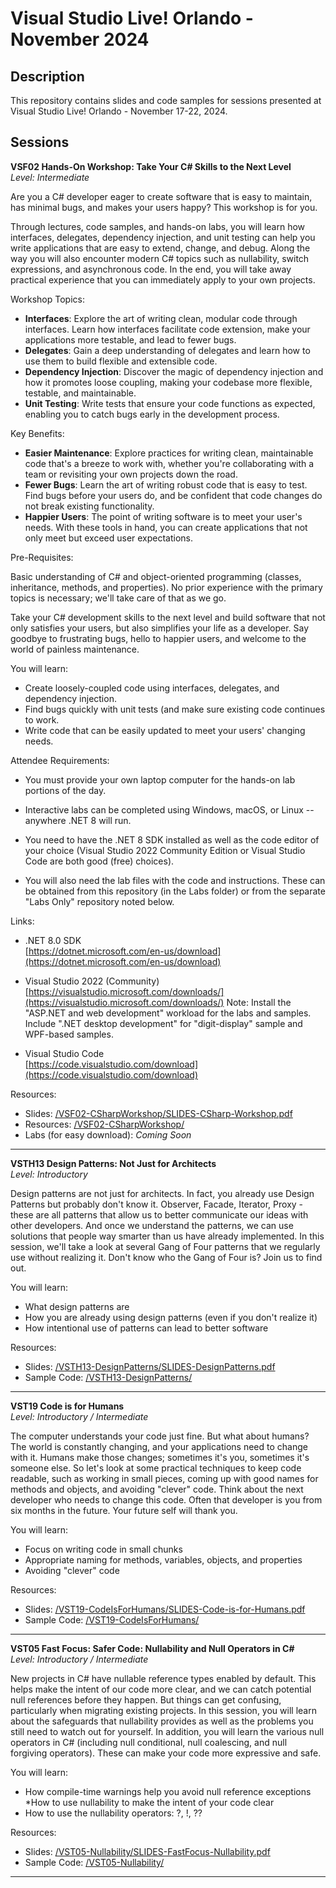 # Visual Studio Live! Orlando - November 2024  

## Description  
This repository contains slides and code samples for sessions presented at Visual Studio Live! Orlando - November 17-22, 2024.  

## Sessions  

**VSF02 Hands-On Workshop: Take Your C# Skills to the Next Level**  
*Level: Intermediate*  

Are you a C# developer eager to create software that is easy to maintain, has minimal bugs, and makes your users happy? This workshop is for you.

Through lectures, code samples, and hands-on labs, you will learn how interfaces, delegates, dependency injection, and unit testing can help you write applications that are easy to extend, change, and debug. Along the way you will also encounter modern C# topics such as nullability, switch expressions, and asynchronous code. In the end, you will take away practical experience that you can immediately apply to your own projects.

Workshop Topics:

* **Interfaces**: Explore the art of writing clean, modular code through interfaces. Learn how interfaces facilitate code extension, make your applications more testable, and lead to fewer bugs.  
* **Delegates**: Gain a deep understanding of delegates and learn how to use them to build flexible and extensible code.  
* **Dependency Injection**: Discover the magic of dependency injection and how it promotes loose coupling, making your codebase more flexible, testable, and maintainable.  
* **Unit Testing**: Write tests that ensure your code functions as expected, enabling you to catch bugs early in the development process.

Key Benefits:

* **Easier Maintenance**: Explore practices for writing clean, maintainable code that's a breeze to work with, whether you're collaborating with a team or revisiting your own projects down the road.  
* **Fewer Bugs**: Learn the art of writing robust code that is easy to test. Find bugs before your users do, and be confident that code changes do not break existing functionality.  
* **Happier Users**: The point of writing software is to meet your user's needs. With these tools in hand, you can create applications that not only meet but exceed user expectations.  

Pre-Requisites:

Basic understanding of C# and object-oriented programming (classes, inheritance, methods, and properties). No prior experience with the primary topics is necessary; we'll take care of that as we go.

Take your C# development skills to the next level and build software that not only satisfies your users, but also simplifies your life as a developer. Say goodbye to frustrating bugs, hello to happier users, and welcome to the world of painless maintenance.

You will learn:

* Create loosely-coupled code using interfaces, delegates, and dependency injection.  
* Find bugs quickly with unit tests (and make sure existing code continues to work.  
* Write code that can be easily updated to meet your users' changing needs.  

Attendee Requirements:

* You must provide your own laptop computer for the hands-on lab portions of the day.  

* Interactive labs can be completed using Windows, macOS, or Linux -- anywhere .NET 8 will run.

* You need to have the .NET 8 SDK installed as well as the code editor of your choice (Visual Studio 2022 Community Edition or Visual Studio Code are both good (free) choices).  

* You will also need the lab files with the code and instructions. These can be obtained from this repository (in the Labs folder) or from the separate "Labs Only" repository noted below.  

Links:

* .NET 8.0 SDK  
[https://dotnet.microsoft.com/en-us/download](https://dotnet.microsoft.com/en-us/download)

* Visual Studio 2022 (Community)  
[https://visualstudio.microsoft.com/downloads/](https://visualstudio.microsoft.com/downloads/)
Note: Install the "ASP.NET and web development" workload for the labs and samples. Include ".NET desktop development" for "digit-display" sample and WPF-based samples.

* Visual Studio Code  
[https://code.visualstudio.com/download](https://code.visualstudio.com/download)

Resources:  
* Slides: [/VSF02-CSharpWorkshop/SLIDES-CSharp-Workshop.pdf](./VSF02-CSharpWorkshop/SLIDES-CSharp-Workshop.pdf)
* Resources: [/VSF02-CSharpWorkshop/](./VSF02-CSharpWorkshop/)  
* Labs (for easy download): *Coming Soon*

---  

**VSTH13 Design Patterns: Not Just for Architects**  
*Level: Introductory*  

Design patterns are not just for architects. In fact, you already use Design Patterns but probably don't know it. Observer, Facade, Iterator, Proxy - these are all patterns that allow us to better communicate our ideas with other developers. And once we understand the patterns, we can use solutions that people way smarter than us have already implemented. In this session, we'll take a look at several Gang of Four patterns that we regularly use without realizing it. Don't know who the Gang of Four is? Join us to find out.

You will learn:

* What design patterns are
* How you are already using design patterns (even if you don't realize it)
* How intentional use of patterns can lead to better software  

Resources:  
* Slides: [/VSTH13-DesignPatterns/SLIDES-DesignPatterns.pdf](./VSTH13-DesignPatterns/SLIDES-DesignPatterns.pdf)
* Sample Code: [/VSTH13-DesignPatterns/](./VSTH13-DesignPatterns/)

---

**VST19 Code is for Humans**  
*Level: Introductory / Intermediate*  

The computer understands your code just fine. But what about humans? The world is constantly changing, and your applications need to change with it. Humans make those changes; sometimes it's you, sometimes it's someone else. So let's look at some practical techniques to keep code readable, such as working in small pieces, coming up with good names for methods and objects, and avoiding "clever" code. Think about the next developer who needs to change this code. Often that developer is you from six months in the future. Your future self will thank you.

You will learn:

* Focus on writing code in small chunks  
* Appropriate naming for methods, variables, objects, and properties  
* Avoiding "clever" code  

Resources:  
* Slides: [/VST19-CodeIsForHumans/SLIDES-Code-is-for-Humans.pdf](./VST19-CodeIsForHumans/SLIDES-Code-is-for-Humans.pdf)
* Sample Code: [/VST19-CodeIsForHumans/](./VST19-CodeIsForHumans/)

---

**VST05 Fast Focus: Safer Code: Nullability and Null Operators in C#**  
*Level: Introductory / Intermediate*  

New projects in C# have nullable reference types enabled by default. This helps make the intent of our code more clear, and we can catch potential null references before they happen. But things can get confusing, particularly when migrating existing projects. In this session, you will learn about the safeguards that nullability provides as well as the problems you still need to watch out for yourself. In addition, you will learn the various null operators in C# (including null conditional, null coalescing, and null forgiving operators). These can make your code more expressive and safe.

You will learn:

* How compile-time warnings help you avoid null reference exceptions
*How to use nullability to make the intent of your code clear
* How to use the nullability operators: ?, !, ??  

Resources:  
* Slides: [/VST05-Nullability/SLIDES-FastFocus-Nullability.pdf](./VST05-Nullability/SLIDES-FastFocus-Nullability.pdf)
* Sample Code: [/VST05-Nullability/](./VST05-Nullability/)

---
    